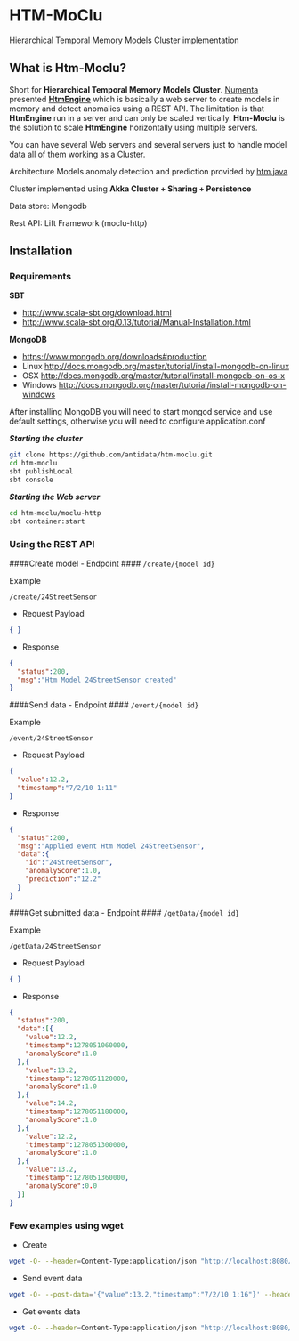 # HTM-MoClu

Hierarchical Temporal Memory Models Cluster implementation

## What is Htm-Moclu?

Short for **Hierarchical Temporal Memory Models Cluster**. [Numenta](http://numenta.com/) presented **[HtmEngine](https://github.com/numenta/numenta-apps/tree/master/htmengine)** which is basically a web server to create models in memory and detect anomalies using a REST API. The limitation is that **HtmEngine** run in a server and can only be scaled vertically. **Htm-Moclu** is the solution to scale **HtmEngine** horizontally using multiple servers.

You can have several Web servers and several servers just to handle model data all of them working as a Cluster.

Architecture
Models anomaly detection and prediction provided by [htm.java](https://github.com/numenta/htm.java)

Cluster implemented using **Akka Cluster + Sharing + Persistence**

Data store: Mongodb

Rest API: Lift Framework (moclu-http)

## Installation ##

### Requirements ###
**SBT**

* http://www.scala-sbt.org/download.html 
* http://www.scala-sbt.org/0.13/tutorial/Manual-Installation.html

**MongoDB**

* https://www.mongodb.org/downloads#production
* Linux http://docs.mongodb.org/master/tutorial/install-mongodb-on-linux
* OSX http://docs.mongodb.org/master/tutorial/install-mongodb-on-os-x
* Windows http://docs.mongodb.org/master/tutorial/install-mongodb-on-windows

After installing MongoDB you will need to start mongod service and use default settings, otherwise you will need to configure application.conf

***Starting the cluster***
```sh
git clone https://github.com/antidata/htm-moclu.git
cd htm-moclu
sbt publishLocal
sbt console
```

***Starting the Web server***
```sh
cd htm-moclu/moclu-http
sbt container:start
```

### Using the REST API ###
####Create model - Endpoint #### 
`/create/{model id}`

Example

`/create/24StreetSensor`

* Request Payload

```json
{ }
```

* Response

```json
{
  "status":200,
  "msg":"Htm Model 24StreetSensor created"
}
```

####Send data - Endpoint ####
`/event/{model id}`

Example

`/event/24StreetSensor`

* Request Payload

```json
{ 
  "value":12.2,
  "timestamp":"7/2/10 1:11" 
}
```

* Response

```json
{
  "status":200,
  "msg":"Applied event Htm Model 24StreetSensor",
  "data":{
    "id":"24StreetSensor",
    "anomalyScore":1.0,
    "prediction":"12.2"
  }
}
```

####Get submitted data - Endpoint ####
`/getData/{model id}`

Example

`/getData/24StreetSensor`

* Request Payload

```json
{ }
```

* Response

```json
{
  "status":200,
  "data":[{
    "value":12.2,
    "timestamp":1278051060000,
    "anomalyScore":1.0
  },{
    "value":13.2,
    "timestamp":1278051120000,
    "anomalyScore":1.0
  },{
    "value":14.2,
    "timestamp":1278051180000,
    "anomalyScore":1.0
  },{
    "value":12.2,
    "timestamp":1278051300000,
    "anomalyScore":1.0
  },{
    "value":13.2,
    "timestamp":1278051360000,
    "anomalyScore":0.0
  }]
}
```

### Few examples using **wget** ###
* Create

```sh
wget -O- --header=Content-Type:application/json "http://localhost:8080/create/24StreetSensor"
```

* Send event data

```sh
wget -O- --post-data='{"value":13.2,"timestamp":"7/2/10 1:16"}' --header=Content-Type:application/json "http://localhost:8080/event/24StreetSensor"
```

* Get events data

```sh
wget -O- --header=Content-Type:application/json "http://localhost:8080/getData/24StreetSensor"
```
